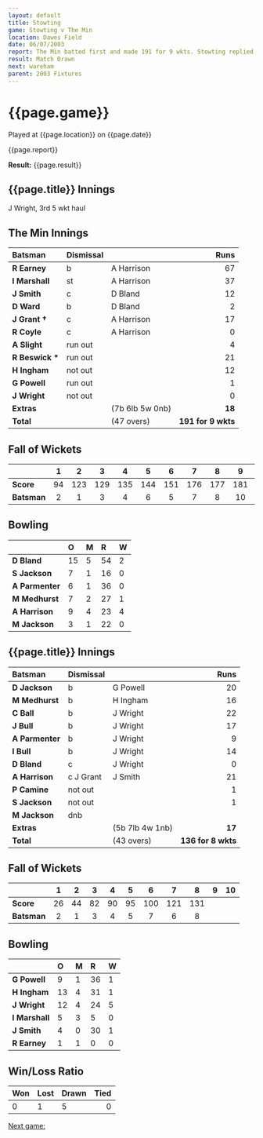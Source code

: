 ```yaml
---
layout: default
title: Stowting
game: Stowting v The Min
location: Dawes Field
date: 06/07/2003
report: The Min batted first and made 191 for 9 wkts. Stowting replied with 136 for 8 wkts when time ran out
result: Match Drawn
next: wareham
parent: 2003 Fixtures
---
```


# {{page.game}}

Played at {{page.location}} on {{page.date}}

{{page.report}}

**Result:** {{page.result}}

## {{page.title}} Innings

J Wright, 3rd 5 wkt haul

## The Min Innings

| Batsman | Dismissal |  | Runs |
|:---|:---|---|---:|
| **R Earney** | b | A Harrison | 67 |
| **I Marshall** | st | A Harrison | 37 |
| **J Smith** | c | D Bland | 12 |
| **D Ward** | b | D Bland | 2 |
| **J Grant &#8224;** | c | A Harrison | 17 |
| **R Coyle** | c | A Harrison | 0 |
| **A Slight** | run out |  | 4 |
| **R Beswick &#42;** | run out |  | 21 |
| **H Ingham** | not out |  | 12 |
| **G Powell** | run out |  | 1 |
| **J Wright** | not out |  | 0 |
| **Extras** | | (7b 6lb 5w 0nb) | **18** |
| **Total** | | (47 overs) | **191 for 9 wkts** |

## Fall of Wickets

| | 1 | 2 | 3 | 4 | 5 | 6 | 7 | 8 | 9 | 10 |
|---|:---:|:---:|:---:|:---:|:---:|:---:|:---:|:---:|:---:|:---:|
| **Score** | 94 | 123 | 129 | 135 | 144 | 151 | 176 | 177 | 181 |  |
| **Batsman** | 2 | 1 | 3 | 4 | 6 | 5 | 7 | 8 | 10 |  |

## Bowling

| | O | M | R | W |
|---|:---|:---|:---|:---|
| **D Bland** | 15 | 5 | 54 | 2 |
| **S Jackson** | 7 | 1 | 16 | 0 |
| **A Parmenter** | 6 | 1 | 36 | 0 |
| **M Medhurst** | 7 | 2 | 27 | 1 |
| **A Harrison** | 9 | 4 | 23 | 4 |
| **M Jackson** | 3 | 1 | 22 | 0 |

## {{page.title}} Innings

| Batsman | Dismissal |  | Runs |
|:---|:---|---|---:|
| **D Jackson** | b | G Powell | 20 |
| **M Medhurst** | b | H Ingham | 16 |
| **C Ball** | b | J Wright | 22 |
| **J Bull** | b | J Wright | 17 |
| **A Parmenter** | b | J Wright | 9 |
| **I Bull** | b | J Wright  | 14 |
| **D Bland** | c | J Wright | 0 |
| **A Harrison** | c J Grant | J Smith | 21 |
| **P Camine** | not out |  | 1 |
| **S Jackson** | not out |  | 1 |
| **M Jackson** | dnb |  |  |
| **Extras** | | (5b 7lb 4w 1nb) | **17** |
| **Total** | | (43 overs) | **136 for 8 wkts** |

## Fall of Wickets

| | 1 | 2 | 3 | 4 | 5 | 6 | 7 | 8 | 9 | 10 |
|---|:---:|:---:|:---:|:---:|:---:|:---:|:---:|:---:|:---:|:---:|
| **Score** | 26 | 44 | 82 | 90 | 95 | 100 | 121 | 131 |  |  |
| **Batsman** | 2 | 1 | 3 | 4 | 5 | 7 | 6 | 8 |  |  |

## Bowling

| | O | M | R | W |
|---|:---|:---|:---|:---|
| **G Powell** | 9 | 1 | 36 | 1 |
| **H Ingham** | 13 | 4 | 31 | 1 |
| **J Wright** | 12 | 4 | 24 | 5 |
| **I Marshall** | 5 | 3 | 5 | 0 |
| **J Smith** | 4 | 0 | 30 | 1 |
| **R Earney** | 1 | 1 | 0 | 0 |

## Win/Loss Ratio

| Won | Lost | Drawn | Tied |
|:---|:---|:---|---:|
| 0 | 1 | 5 | 0 |

[Next game:]({{page.next}})